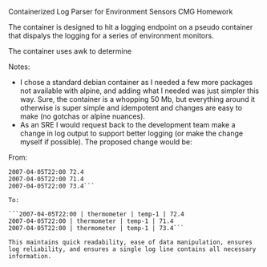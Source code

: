 Containerized Log Parser for Environment Sensors
CMG Homework

The container is designed to hit a logging endpoint on a pseudo container that dispalys the logging for a series of environment monitors.

The container uses awk to determine 




Notes:
- I chose a standard debian container as I needed a few more packages not available with alpine, and adding what I needed was just simpler this way.  Sure, the container is a whopping 50 Mb, but everything around it otherwise is super simple and idempotent and changes are easy to make (no gotchas or alpine nuances).
- As an SRE I would request back to the development team make a change in log output to support better logging (or make the change myself if possible).  The proposed change would be:

From:

```thermometer temp-1
2007-04-05T22:00 72.4
2007-04-05T22:00 71.4
2007-04-05T22:00 73.4```

To:

```2007-04-05T22:00 | thermometer | temp-1 | 72.4
2007-04-05T22:00 | thermometer | temp-1 | 71.4
2007-04-05T22:00 | thermometer | temp-1 | 73.4```

This maintains quick readability, ease of data manipulation, ensures log reliability, and ensures a single log line contains all necessary information.

 
